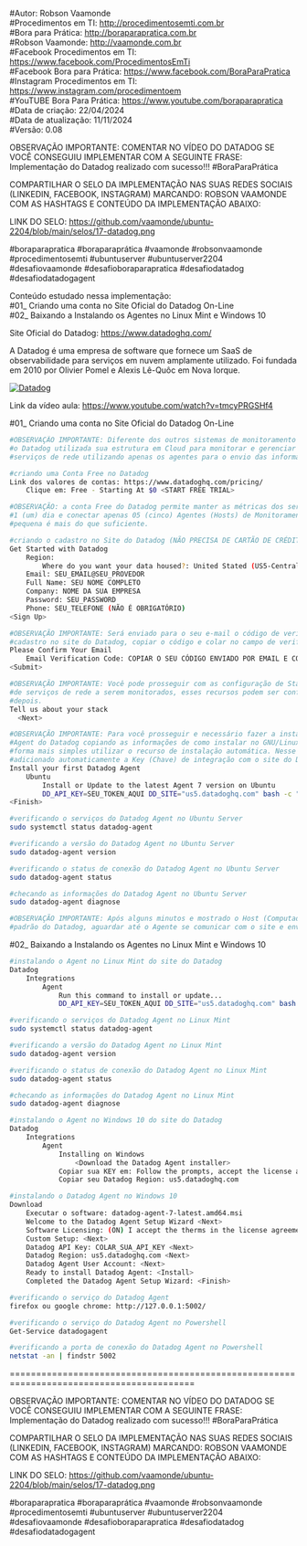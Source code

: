#Autor: Robson Vaamonde<br>
#Procedimentos em TI: http://procedimentosemti.com.br<br>
#Bora para Prática: http://boraparapratica.com.br<br>
#Robson Vaamonde: http://vaamonde.com.br<br>
#Facebook Procedimentos em TI: https://www.facebook.com/ProcedimentosEmTi<br>
#Facebook Bora para Prática: https://www.facebook.com/BoraParaPratica<br>
#Instagram Procedimentos em TI: https://www.instagram.com/procedimentoem<br>
#YouTUBE Bora Para Prática: https://www.youtube.com/boraparapratica<br>
#Data de criação: 22/04/2024<br>
#Data de atualização: 11/11/2024<br>
#Versão: 0.08<br>

OBSERVAÇÃO IMPORTANTE: COMENTAR NO VÍDEO DO DATADOG SE VOCÊ CONSEGUIU IMPLEMENTAR COM A SEGUINTE FRASE: Implementação do Datadog realizado com sucesso!!! #BoraParaPrática

COMPARTILHAR O SELO DA IMPLEMENTAÇÃO NAS SUAS REDES SOCIAIS (LINKEDIN, FACEBOOK, INSTAGRAM) MARCANDO: ROBSON VAAMONDE COM AS HASHTAGS E CONTEÚDO DA IMPLEMENTAÇÃO ABAIXO: 

LINK DO SELO: https://github.com/vaamonde/ubuntu-2204/blob/main/selos/17-datadog.png

#boraparapratica #boraparaprática #vaamonde #robsonvaamonde #procedimentosemti #ubuntuserver 
#ubuntuserver2204 #desafiovaamonde #desafioboraparapratica #desafiodatadog #desafiodatadogagent

Conteúdo estudado nessa implementação:<br>
#01_ Criando uma conta no Site Oficial do Datadog On-Line<br>
#02_ Baixando a Instalando os Agentes no Linux Mint e Windows 10

Site Oficial do Datadog: https://www.datadoghq.com/<br>

A Datadog é uma empresa de software que fornece um SaaS de observabilidade para serviços em nuvem amplamente utilizado. Foi fundada em 2010 por Olivier Pomel e Alexis Lê-Quôc em Nova Iorque.

[![Datadog](http://img.youtube.com/vi/tmcyPRGSHf4/0.jpg)](https://www.youtube.com/watch?v=tmcyPRGSHf4 "Datadog")

Link da vídeo aula: https://www.youtube.com/watch?v=tmcyPRGSHf4

#01_ Criando uma conta no Site Oficial do Datadog On-Line<br>
```bash
#OBSERVAÇÃO IMPORTANTE: Diferente dos outros sistemas de monitoramento de servidores,
#o Datadog utilizada sua estrutura em Cloud para monitorar e gerenciar as métricas dos
#serviços de rede utilizando apenas os agentes para o envio das informações.

#criando uma Conta Free no Datadog
Link dos valores de contas: https://www.datadoghq.com/pricing/
    Clique em: Free - Starting At $0 <START FREE TRIAL>

#OBSERVAÇÃO: a conta Free do Datadog permite manter as métricas dos servidores por apenas
#1 (um) dia e conectar apenas 05 (cinco) Agentes (Hosts) de Monitoramento, para uma empresa
#pequena é mais do que suficiente.

#criando o cadastro no Site do Datadog (NÃO PRECISA DE CARTÃO DE CRÉDITO)
Get Started with Datadog
    Region:
        Where do you want your data housed?: United Stated (US5-Central)
    Email: SEU_EMAIL@SEU_PROVEDOR
    Full Name: SEU NOME COMPLETO
    Company: NOME DA SUA EMPRESA
    Password: SEU_PASSWORD
    Phone: SEU_TELEFONE (NÃO É OBRIGATÓRIO)
<Sign Up>

#OBSERVAÇÃO IMPORTANTE: Será enviado para o seu e-mail o código de verificação do
#cadastro no site do Datadog, copiar o código e colar no campo de verificação.
Please Confirm Your Email
    Email Verification Code: COPIAR O SEU CÓDIGO ENVIADO POR EMAIL E COLAR NO CAMPO DE VERIFICAÇÃO
<Submit>

#OBSERVAÇÃO IMPORTANTE: Você pode prosseguir com as configuração de Stack (Pilha)
#de serviços de rede a serem monitorados, esses recursos podem ser configurados
#depois.
Tell us about your stack
  <Next>

#OBSERVAÇÃO IMPORTANTE: Para você prosseguir e necessário fazer a instalação do
#Agent do Datadog copiando as informações de como instalar no GNU/Linux, sendo a
#forma mais simples utilizar o recurso de instalação automática. Nesse método é
#adicionado automaticamente a Key (Chave) de integração com o site do Datadog.
Install your first Datadog Agent
    Ubuntu
        Install or Update to the latest Agent 7 version on Ubuntu
        DD_API_KEY=SEU_TOKEN_AQUI DD_SITE="us5.datadoghq.com" bash -c "$(curl -L https://s3.amazonaws.com/dd-agent/scripts/install_script_agent7.sh)"
<Finish>

#verificando o serviços do Datadog Agent no Ubuntu Server
sudo systemctl status datadog-agent

#verificando a versão do Datadog Agent no Ubuntu Server
sudo datadog-agent version

#verificando o status de conexão do Datadog Agent no Ubuntu Server
sudo datadog-agent status

#checando as informações do Datadog Agent no Ubuntu Server
sudo datadog-agent diagnose

#OBSERVAÇÃO IMPORTANTE: Após alguns minutos e mostrado o Host (Computador) no Dashboard
#padrão do Datadog, aguardar até o Agente se comunicar com o site e enviar as métricas.
```

#02_ Baixando a Instalando os Agentes no Linux Mint e Windows 10<br>
```bash
#instalando o Agent no Linux Mint do site do Datadog
Datadog
    Integrations
        Agent
            Run this command to install or update...
            DD_API_KEY=SEU_TOKEN_AQUI DD_SITE="us5.datadoghq.com" bash -c "$(curl -L https://s3.amazonaws.com/dd-agent/scripts/install_script_agent7.sh)"

#verificando o serviços do Datadog Agent no Linux Mint
sudo systemctl status datadog-agent

#verificando a versão do Datadog Agent no Linux Mint
sudo datadog-agent version

#verificando o status de conexão do Datadog Agent no Linux Mint
sudo datadog-agent status

#checando as informações do Datadog Agent no Linux Mint
sudo datadog-agent diagnose

#instalando o Agent no Windows 10 do site do Datadog
Datadog
    Integrations
        Agent
            Installing on Windows
                <Download the Datadog Agent installer>
            Copiar sua KEY em: Follow the prompts, accept the license agreement, and enter your Datadog API key
            Copiar seu Datadog Region: us5.datadoghq.com

#instalando o Datadog Agent no Windows 10
Download
    Executar o software: datadog-agent-7-latest.amd64.msi
    Welcome to the Datadog Agent Setup Wizard <Next>
    Software Licensing: (ON) I accept the therms in the license agreement. <Next>
    Custom Setup: <Next>
    Datadog API Key: COLAR_SUA_API_KEY <Next>
    Datadog Region: us5.datadoghq.com <Next>
    Datadog Agent User Account: <Next>
    Ready to install Datadog Agent: <Install>
    Completed the Datadog Agent Setup Wizard: <Finish>

#verificando o serviço do Datadog Agent
firefox ou google chrome: http://127.0.0.1:5002/

#verificando o serviço do Datadog Agent no Powershell
Get-Service datadogagent

#verificando a porta de conexão do Datadog Agent no Powershell
netstat -an | findstr 5002
```

=========================================================================================

OBSERVAÇÃO IMPORTANTE: COMENTAR NO VÍDEO DO DATADOG SE VOCÊ CONSEGUIU IMPLEMENTAR COM A SEGUINTE FRASE: Implementação do Datadog realizado com sucesso!!! #BoraParaPrática

COMPARTILHAR O SELO DA IMPLEMENTAÇÃO NAS SUAS REDES SOCIAIS (LINKEDIN, FACEBOOK, INSTAGRAM) MARCANDO: ROBSON VAAMONDE COM AS HASHTAGS E CONTEÚDO DA IMPLEMENTAÇÃO ABAIXO: 

LINK DO SELO: https://github.com/vaamonde/ubuntu-2204/blob/main/selos/17-datadog.png

#boraparapratica #boraparaprática #vaamonde #robsonvaamonde #procedimentosemti #ubuntuserver #ubuntuserver2204 #desafiovaamonde #desafioboraparapratica #desafiodatadog #desafiodatadogagent
